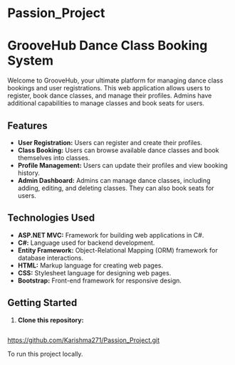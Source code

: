 # Passion_Project
# GrooveHub Dance Class Booking System

Welcome to GrooveHub, your ultimate platform for managing dance class bookings and user registrations. This web application allows users to register, book dance classes, and manage their profiles. Admins have additional capabilities to manage classes and book seats for users.

## Features

- **User Registration:** Users can register and create their profiles.
- **Class Booking:** Users can browse available dance classes and book themselves into classes.
- **Profile Management:** Users can update their profiles and view booking history.
- **Admin Dashboard:** Admins can manage dance classes, including adding, editing, and deleting classes. They can also book seats for users.

## Technologies Used

- **ASP.NET MVC:** Framework for building web applications in C#.
- **C#:** Language used for backend development.
- **Entity Framework:** Object-Relational Mapping (ORM) framework for database interactions.
- **HTML:** Markup language for creating web pages.
- **CSS:** Stylesheet language for designing web pages.
- **Bootstrap:** Front-end framework for responsive design.

## Getting Started

1. **Clone this repository:**
   ```bash
https://github.com/Karishma271/Passion_Project.git

To run this project locally.


   
